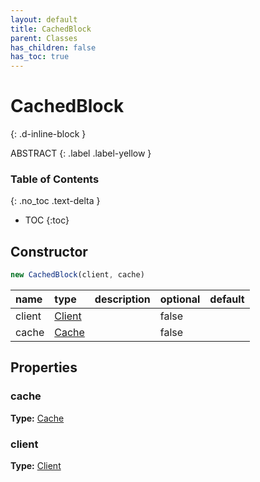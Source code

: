 ```yaml
---
layout: default
title: CachedBlock
parent: Classes
has_children: false
has_toc: true
---
```


# CachedBlock
{: .d-inline-block }

ABSTRACT
{: .label .label-yellow }

### Table of Contents
{: .no_toc .text-delta }

- TOC
{:toc}
## Constructor
```js
new CachedBlock(client, cache)
```
| name | type | description | optional | default |
|:-----|:-----|:------------|:---------|:--------|
| client | [Client](classes/Client) |  | false |  |
| cache | [Cache](classes/Cache) |  | false |  |

## Properties
### cache
**Type:** [Cache](classes/Cache)

### client
**Type:** [Client](classes/Client)

